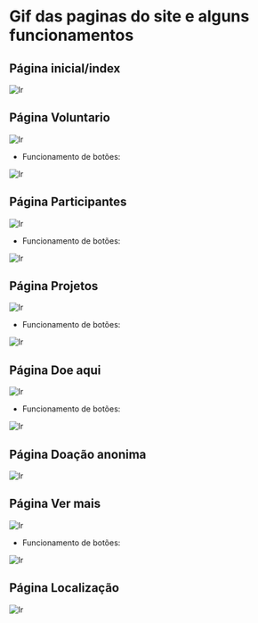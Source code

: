 # Gif das paginas do site e alguns funcionamentos

## Página inicial/index

![Ir](https://github.com/Iridium-FATEC/PI-IRIDIUM/blob/main/Projeto/P%C3%A1ginas_gifs/pagina%20inicial.gif)

## Página Voluntario

![Ir](https://github.com/Iridium-FATEC/PI-IRIDIUM/blob/main/Projeto/P%C3%A1ginas_gifs/P%C3%A1gina%20voluntarios.gif)

- Funcionamento de botões:

![Ir](https://github.com/Iridium-FATEC/PI-IRIDIUM/blob/main/Projeto/P%C3%A1ginas_gifs/bot%C3%B5es%20voluntario%20e%20voltar.gif)

## Página Participantes

![Ir](https://github.com/Iridium-FATEC/PI-IRIDIUM/blob/main/Projeto/P%C3%A1ginas_gifs/pagina%20participantes.gif)

- Funcionamento de botões:

![Ir](https://github.com/Iridium-FATEC/PI-IRIDIUM/blob/main/Projeto/P%C3%A1ginas_gifs/botoes%20de%20participante%20e%20voltar.gif)

## Página Projetos

![Ir](https://github.com/Iridium-FATEC/PI-IRIDIUM/blob/main/Projeto/P%C3%A1ginas_gifs/projetos.gif)

- Funcionamento de botões:

![Ir](https://github.com/Iridium-FATEC/PI-IRIDIUM/blob/main/Projeto/P%C3%A1ginas_gifs/bot%C3%B5es%20de%20projeto%20e%20voltar.gif)

## Página Doe aqui

![Ir](https://github.com/Iridium-FATEC/PI-IRIDIUM/blob/main/Projeto/P%C3%A1ginas_gifs/P%C3%A1gina%20Doa%C3%A7%C3%B5es.gif)

- Funcionamento de botões:

![Ir](https://github.com/Iridium-FATEC/PI-IRIDIUM/blob/main/Projeto/P%C3%A1ginas_gifs/Bot%C3%B5es%20do%20doa%C3%A7%C3%B5es%20e%20voltar.gif)

## Página Doação anonima

![Ir](https://github.com/Iridium-FATEC/PI-IRIDIUM/blob/main/Projeto/P%C3%A1ginas_gifs/P%C3%A1gina%20doa%C3%A7%C3%B5es%20anonima.gif)

## Página Ver mais

![Ir](https://github.com/Iridium-FATEC/PI-IRIDIUM/blob/main/Projeto/P%C3%A1ginas_gifs/ver%20mais.png)

- Funcionamento de botões:

![Ir](https://github.com/Iridium-FATEC/PI-IRIDIUM/blob/main/Projeto/P%C3%A1ginas_gifs/bot%C3%B5es%20ver%20mais%20e%20voltar.gif)

## Página Localização

![Ir](https://github.com/Iridium-FATEC/PI-IRIDIUM/blob/main/Projeto/P%C3%A1ginas_gifs/localiza%C3%A7%C3%A3o.gif)

